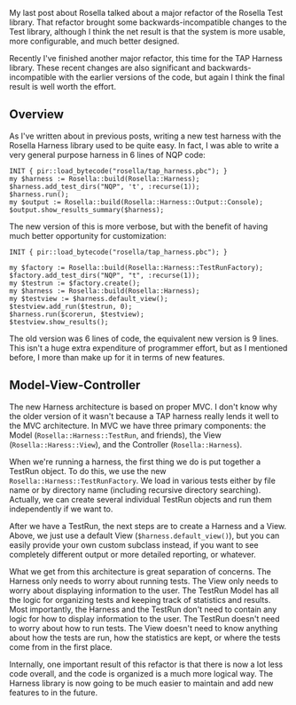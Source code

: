 My last post about Rosella talked about a major refactor of the Rosella Test
library. That refactor brought some backwards-incompatible changes to the
Test library, although I think the net result is that the system is more
usable, more configurable, and much better designed.

Recently I've finished another major refactor, this time for the TAP Harness
library. These recent changes are also significant and backwards-incompatible
with the earlier versions of the code, but again I think the final result is
well worth the effort.

## Overview

As I've written about in previous posts, writing a new test harness with the
Rosella Harness library used to be quite easy. In fact, I was able to write
a very general purpose harness in 6 lines of NQP code:

    INIT { pir::load_bytecode("rosella/tap_harness.pbc"); }
    my $harness := Rosella::build(Rosella::Harness);
    $harness.add_test_dirs("NQP", 't', :recurse(1));
    $harness.run();
    my $output := Rosella::build(Rosella::Harness::Output::Console);
    $output.show_results_summary($harness);

The new version of this is more verbose, but with the benefit of having much
better opportunity for customization:

    INIT { pir::load_bytecode("rosella/tap_harness.pbc"); }

    my $factory := Rosella::build(Rosella::Harness::TestRunFactory);
    $factory.add_test_dirs("NQP", "t", :recurse(1));
    my $testrun := $factory.create();
    my $harness := Rosella::build(Rosella::Harness);
    my $testview := $harness.default_view();
    $testview.add_run($testrun, 0);
    $harness.run($corerun, $testview);
    $testview.show_results();

The old version was 6 lines of code, the equivalent new version is 9 lines.
This isn't a huge extra expenditure of programmer effort, but as I mentioned
before, I more than make up for it in terms of new features.

## Model-View-Controller

The new Harness architecture is based on proper MVC. I don't know why the
older version of it wasn't because a TAP harness really lends it well to the
MVC architecture. In MVC we have three primary components: the Model
(`Rosella::Harness::TestRun`, and friends), the View
(`Rosella::Haress::View`), and the Controller (`Rosella::Harness`).

When we're running a harness, the first thing we do is put together a TestRun
object. To do this, we use the new `Rosella::Harness::TestRunFactory`. We load
in various tests either by file name or by directory name (including recursive
directory searching). Actually, we can create several individual TestRun
objects and run them independently if we want to.

After we have a TestRun, the next steps are to create a Harness and a View.
Above, we just use a default View (`$harness.default_view()`), but you can
easily provide your own custom subclass instead, if you want to see completely
different output or more detailed reporting, or whatever.

What we get from this architecture is great separation of concerns. The
Harness only needs to worry about running tests. The View only needs to worry
about displaying information to the user. The TestRun Model has all the logic
for organizing tests and keeping track of statistics and results. Most
importantly, the Harness and the TestRun don't need to contain any logic for
how to display information to the user. The TestRun doesn't need to worry
about how to run tests. The View doesn't need to know anything about how the
tests are run, how the statistics are kept, or where the tests come from in
the first place.

Internally, one important result of this refactor is that there is now a lot
less code overall, and the code is organized is a much more logical way. The
Harness library is now going to be much easier to maintain and add new
features to in the future.

